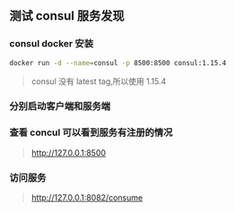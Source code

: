 ## 测试 consul 服务发现

### consul docker 安装

```bash
docker run -d --name=consul -p 8500:8500 consul:1.15.4
```
> consul 没有 latest tag,所以使用 1.15.4


### 分别启动客户端和服务端

### 查看 concul 可以看到服务有注册的情况

> http://127.0.0.1:8500

### 访问服务

> http://127.0.0.1:8082/consume
